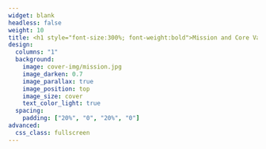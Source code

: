```yaml
---
widget: blank
headless: false
weight: 10
title: <h1 style="font-size:300%; font-weight:bold">Mission and Core Values</h1>
design:
  columns: "1"
  background:
    image: cover-img/mission.jpg
    image_darken: 0.7
    image_parallax: true
    image_position: top
    image_size: cover
    text_color_light: true
  spacing:
    padding: ["20%", "0", "20%", "0"]
advanced:
  css_class: fullscreen
---
```







